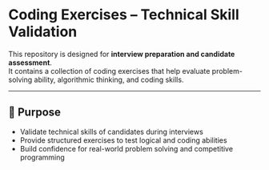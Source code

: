 # Coding Exercises – Technical Skill Validation

This repository is designed for **interview preparation and candidate assessment**.  
It contains a collection of coding exercises that help evaluate problem-solving ability, algorithmic thinking, and coding skills.

---

## 🎯 Purpose
- Validate technical skills of candidates during interviews  
- Provide structured exercises to test logical and coding abilities  
- Build confidence for real-world problem solving and competitive programming  
